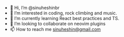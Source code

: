 - 👋 Hi, I’m @sinuheshinbr
- 👀 I’m interested in coding, rock climbing and music.
- 🌱 I’m currently learning React best practices and TS.
- 💞️ I’m looking to collaborate on neovim plugins
- 📫 How to reach me sinuheshin@gmail.com

<!---
sinuheshinbr/sinuheshinbr is a ✨ special ✨ repository because its `README.md` (this file) appears on your GitHub profile.
You can click the Preview link to take a look at your changes.
--->
